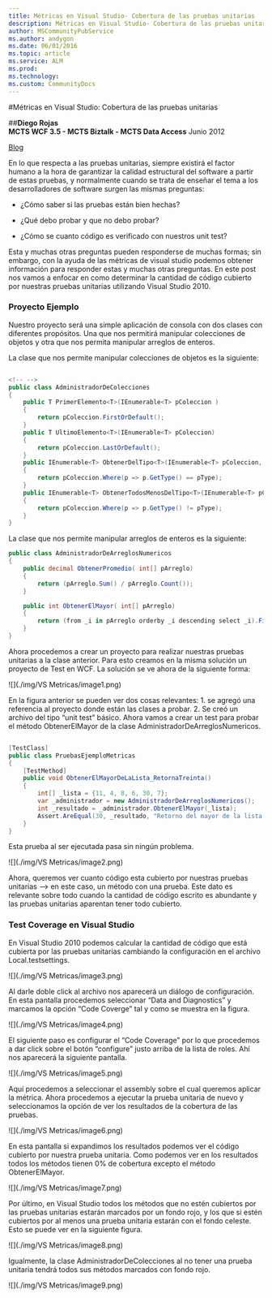 ```yaml
---
title: Métricas en Visual Studio- Cobertura de las pruebas unitarias
description: Métricas en Visual Studio- Cobertura de las pruebas unitarias
author: MSCommunityPubService
ms.author: andygon
ms.date: 06/01/2016
ms.topic: article
ms.service: ALM
ms.prod: 
ms.technology:
ms.custom: CommunityDocs
---
```


#Métricas en Visual Studio: Cobertura de las pruebas unitarias



##**Diego Rojas**                                      
**MCTS WCF 3.5 - MCTS Biztalk - MCTS Data Access** 
Junio 2012

[Blog](http://icomparable.blogspot.com/)


En lo que respecta a las pruebas unitarias, siempre existirá el factor
humano a la hora de garantizar la calidad estructural del software a
partir de estas pruebas, y normalmente cuando se trata de enseñar el
tema a los desarrolladores de software surgen las mismas preguntas:

-  ¿Cómo saber si las pruebas están bien hechas?

-    ¿Qué debo probar y que no debo probar?

-   ¿Cómo se cuanto código es verificado con nuestros unit test?

Esta y muchas otras preguntas pueden responderse de muchas formas; sin
embargo, con la ayuda de las métricas de visual studio podemos obtener
información para responder estas y muchas otras preguntas. En este post
nos vamos a enfocar en como determinar la cantidad de código cubierto
por nuestras pruebas unitarias utilizando Visual Studio 2010.

### Proyecto Ejemplo

Nuestro proyecto será una simple aplicación de consola con dos clases
con diferentes propósitos. Una que nos permitirá manipular colecciones
de objetos y otra que nos permita manipular arreglos de enteros.

La clase que nos permite manipular colecciones de objetos es la
siguiente:

``` C#

<!-- -->
public class AdministradorDeColecciones
{
    public T PrimerElemento<T>(IEnumerable<T> pColeccion )
    {
        return pColeccion.FirstOrDefault();
    }
    public T UltimoElemento<T>(IEnumerable<T> pColeccion)
    {
        return pColeccion.LastOrDefault();
    }
    public IEnumerable<T> ObtenerDelTipo<T>(IEnumerable<T> pColeccion, Type pType)
    {
        return pColeccion.Where(p => p.GetType() == pType);
    }
    public IEnumerable<T> ObtenerTodosMenosDelTipo<T>(IEnumerable<T> pColeccion, Type pType )
    {
        return pColeccion.Where(p => p.GetType() != pType);
    }
}
```

La clase que nos permite manipular arreglos de enteros es la siguiente:

``` C#
public class AdministradorDeArreglosNumericos
{
    public decimal ObtenerPromedio( int[] pArreglo)
    {
        return (pArreglo.Sum() / pArreglo.Count());
    }

    public int ObtenerElMayor( int[] pArreglo)
    {
        return (from _i in pArreglo orderby _i descending select _i).FirstOrDefault();
    }
}
```

Ahora procedemos a crear un proyecto para realizar nuestras pruebas
unitarias a la clase anterior. Para esto creamos en la misma solución un
proyecto de Test en WCF. La solución se ve ahora de la siguiente forma:

![](./img/VS Metricas/image1.png)

En la figura anterior se pueden ver dos cosas relevantes: 1. se agregó
una referencia al proyecto donde están las clases a probar. 2. Se creó
un archivo del tipo “unit test” básico. Ahora vamos a crear un test para
probar el método ObtenerElMayor de la clase
AdministradorDeArreglosNumericos.

``` C#

[TestClass]
public class PruebasEjemploMetricas
{
    [TestMethod]
    public void ObtenerElMayorDeLaLista_RetornaTreinta()
    {
        int[] _lista = {11, 4, 8, 6, 30, 7};
        var _administrador = new AdministradorDeArreglosNumericos();
        int _resultado = _administrador.ObtenerElMayor(_lista);
        Assert.AreEqual(30, _resultado, "Retorno del mayor de la lista incorrecto");
    }
}
```

Esta prueba al ser ejecutada pasa sin ningún problema.

![](./img/VS Metricas/image2.png)
    

Ahora, queremos ver cuanto código esta cubierto por nuestras pruebas
unitarias –&gt; en este caso, un método con una prueba. Este dato es
relevante sobre todo cuando la cantidad de código escrito es abundante y
las pruebas unitarias aparentan tener todo cubierto.

### Test Coverage en Visual Studio

En Visual Studio 2010 podemos calcular la cantidad de código que está
cubierta por las pruebas unitarias cambiando la configuración en el
archivo Local.testsettings.

![](./img/VS Metricas/image3.png)
    

Al darle doble click al archivo nos aparecerá un diálogo de
configuración. En esta pantalla procedemos seleccionar “Data and
Diagnostics” y marcamos la opción “Code Coverge” tal y como se muestra
en la figura.

![](./img/VS Metricas/image4.png)
    

El siguiente paso es configurar el “Code Coverage” por lo que procedemos
a dar click sobre el botón “configure” justo arriba de la lista de
roles. Ahí nos aparecerá la siguiente pantalla.

![](./img/VS Metricas/image5.png)
    

Aquí procedemos a seleccionar el assembly sobre el cual queremos aplicar
la métrica. Ahora procedemos a ejecutar la prueba unitaria de nuevo y
seleccionamos la opción de ver los resultados de la cobertura de las
pruebas.

![](./img/VS Metricas/image6.png)
    

En esta pantalla si expandimos los resultados podemos ver el código
cubierto por nuestra prueba unitaria. Como podemos ver en los resultados
todos los métodos tienen 0% de cobertura excepto el método
ObtenerElMayor.

![](./img/VS Metricas/image7.png)
    

Por último, en Visual Studio todos los métodos que no estén cubiertos
por las pruebas unitarias estarán marcados por un fondo rojo, y los que
si estén cubiertos por al menos una prueba unitaria estarán con el fondo
celeste. Esto se puede ver en la siguiente figura.

![](./img/VS Metricas/image8.png)
    

Igualmente, la clase AdministradorDeColecciones al no tener una prueba
unitaria tendrá todos sus métodos marcados con fondo rojo.

![](./img/VS Metricas/image9.png)
    






